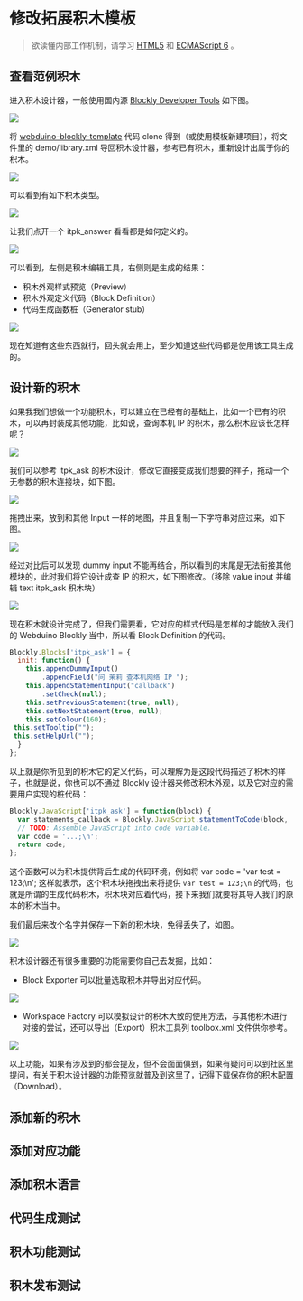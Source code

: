 # 修改拓展积木模板

> 欲读懂内部工作机制，请学习 [HTML5](https://www.runoob.com/html/html5-intro.html) 和 [ECMAScript 6](https://www.runoob.com/w3cnote/es6-concise-tutorial.html) 。

## 查看范例积木

进入积木设计器，一般使用国内源 [Blockly Developer Tools](http://walkline.wang/blockly/blockfactory/) 如下图。

![](images/blockly_tools.png)

将 [webduino-blockly-template](https://github.com/BPI-STEAM/webduino-blockly-template) 代码 clone 得到（或使用模板新建项目），将文件里的 demo/library.xml 导回积木设计器，参考已有积木，重新设计出属于你的积木。

![](images/select_library.png)

可以看到有如下积木类型。

![](images/blockly_list.png)

让我们点开一个 itpk_answer 看看都是如何定义的。

![](images/itpk_answer.png)

可以看到，左侧是积木编辑工具，右侧则是生成的结果：

- 积木外观样式预览（Preview）
- 积木外观定义代码（Block Definition）
- 代码生成函数桩（Generator stub）

![](images/blockly_result.png)

现在知道有这些东西就行，回头就会用上，至少知道这些代码都是使用该工具生成的。

## 设计新的积木

如果我我们想做一个功能积木，可以建立在已经有的基础上，比如一个已有的积木，可以再封装成其他功能，比如说，查询本机 IP 的积木，那么积木应该长怎样呢？

![](images/itpk_ask.png)

我们可以参考 itpk_ask 的积木设计，修改它直接变成我们想要的祥子，拖动一个无参数的积木连接块，如下图。

![](images/get_input_dummy.png)

拖拽出来，放到和其他 Input 一样的地图，并且复制一下字符串对应过来，如下图。

![](images/input_contrast.png)

经过对比后可以发现 dummy input 不能再结合，所以看到的末尾是无法衔接其他模块的，此时我们将它设计成查 IP 的积木，如下图修改。（移除 value input 并编辑 text itpk_ask 积木块）

![](images/itpk_get_ip.png)

现在积木就设计完成了，但我们需要看，它对应的样式代码是怎样的才能放入我们的 Webduino Blockly 当中，所以看 Block Definition 的代码。

```javascript
Blockly.Blocks['itpk_ask'] = {
  init: function() {
    this.appendDummyInput()
        .appendField("问 茉莉 查本机网络 IP ");
    this.appendStatementInput("callback")
        .setCheck(null);
    this.setPreviousStatement(true, null);
    this.setNextStatement(true, null);
    this.setColour(160);
 this.setTooltip("");
 this.setHelpUrl("");
  }
};
```

以上就是你所见到的积木它的定义代码，可以理解为是这段代码描述了积木的样子，也就是说，你也可以不通过 Blockly 设计器来修改积木外观，以及它对应的需要用户实现的桩代码：

```javascript
Blockly.JavaScript['itpk_ask'] = function(block) {
  var statements_callback = Blockly.JavaScript.statementToCode(block, 'callback');
  // TODO: Assemble JavaScript into code variable.
  var code = '...;\n';
  return code;
};
```

这个函数可以为积木提供背后生成的代码环境，例如将 var code = 'var test = 123;\n'; 这样就表示，这个积木块拖拽出来将提供 `var test = 123;\n` 的代码，也就是所谓的生成代码积木，积木块对应着代码，接下来我们就要将其导入我们的原本的积木当中。

我们最后来改个名字并保存一下新的积木块，免得丢失了，如图。

![](images/save_itpk_get_ip.png)

积木设计器还有很多重要的功能需要你自己去发掘，比如：

- Block Exporter 可以批量选取积木并导出对应代码。

![](images/blockly_exporter.png)

- Workspace Factory 可以模拟设计的积木大致的使用方法，与其他积木进行对接的尝试，还可以导出（Export）积木工具列 toolbox.xml 文件供你参考。

![](images/blockly_factory.png)

以上功能，如果有涉及到的都会提及，但不会面面俱到，如果有疑问可以到社区里提问，有关于积木设计器的功能预览就普及到这里了，记得下载保存你的积木配置（Download）。

## 添加新的积木

## 添加对应功能

## 添加积木语言

## 代码生成测试

## 积木功能测试

## 积木发布测试
